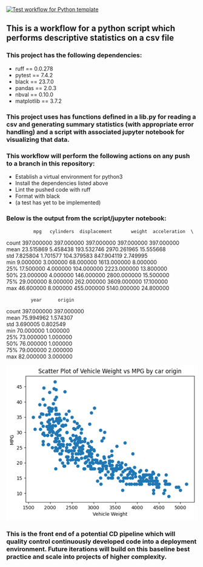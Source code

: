 [![Test workflow for Python template](https://github.com/johncoogan53/PythonDataScience/actions/workflows/pythonapp.yml/badge.svg?branch=dev&event=push)](https://github.com/johncoogan53/PythonDataScience/actions/workflows/pythonapp.yml)

## This is a workflow for a python script which performs descriptive statistics on a csv file
### This project has the following dependencies:
* ruff == 0.0.278
* pytest == 7.4.2
* black == 23.7.0
* pandas == 2.0.3
* nbval == 0.10.0
* matplotlib == 3.7.2

### This project uses has functions defined in a lib.py for reading a csv and generating summary statistics (with appropriate error handling) and a script with associated jupyter notebook for visualizing that data.

### This workflow will perform the following actions on any push to a branch in this repository:
* Establish a virtual environment for python3
* Install the dependencies listed above
* Lint the pushed code with ruff
* Format with black
* (a test has yet to be implemented)


### Below is the output from the script/jupyter notebook:
              mpg   cylinders  displacement       weight  acceleration  \
count  397.000000  397.000000    397.000000   397.000000    397.000000   
mean    23.515869    5.458438    193.532746  2970.261965     15.555668   
std      7.825804    1.701577    104.379583   847.904119      2.749995   
min      9.000000    3.000000     68.000000  1613.000000      8.000000   
25%     17.500000    4.000000    104.000000  2223.000000     13.800000   
50%     23.000000    4.000000    146.000000  2800.000000     15.500000   
75%     29.000000    8.000000    262.000000  3609.000000     17.100000   
max     46.600000    8.000000    455.000000  5140.000000     24.800000   

             year      origin  
count  397.000000  397.000000  
mean    75.994962    1.574307  
std      3.690005    0.802549  
min     70.000000    1.000000  
25%     73.000000    1.000000  
50%     76.000000    1.000000  
75%     79.000000    2.000000  
max     82.000000    3.000000  

![Alt text](image.png)

### This is the front end of a potential CD pipeline which will quality control continuously developed code into a deployment environment. Future iterations will build on this baseline best practice and scale into projects of higher complexity.

